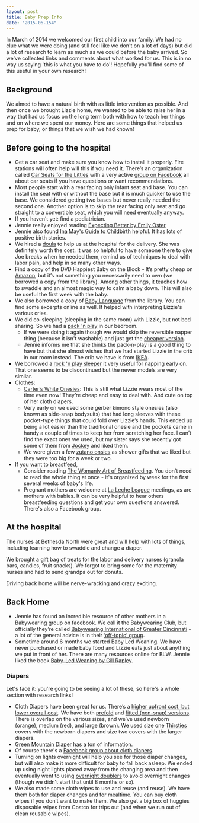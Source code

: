 ```yaml
---
layout: post
title: Baby Prep Info
date: "2015-06-154"
---
```


In March of 2014 we welcomed our first child into our family. We had no clue what we were doing (and still feel like we don't on a lot of days) but did a lot of research to learn as much as we could before the baby arrived. So we've collected links and comments about what worked for us. This is in no way us saying 'this is what you have to do'! Hopefully you'll find some of this useful in your own research!

## Background
We aimed to have a natural birth with as little intervention as possible. And then once we brought Lizzie home, we wanted to be able to raise her in a way that had us focus on the long term both with how to teach her things and on where we spent our money. Here are some things that helped us prep for baby, or things that we wish we had known!

## Before going to the hospital

* Get a car seat and make sure you know how to install it properly. Fire stations will often help will this if you need it. There’s an organization called [Car Seats for the Littles](http://csftl.org/) with a very active [group on Facebook](https://www.facebook.com/groups/CarSeatsForTheLittles/) all about car seats if you have questions or want recommendations.
* Most people start with a rear facing only infant seat and base. You can install the seat with or without the base but it is much quicker to use the base. We considered getting two bases but never really needed the second one. Another option is to skip the rear facing only seat and go straight to a convertible seat, which you will need eventually anyway.
* If you haven’t yet: find a pediatrician.
* Jennie really enjoyed reading [Expecting Better by Emily Oster](www.amazon.com/Expecting-Better-Conventional-Pregnancy-Wrong--/dp/0143125702/)
* Jennie also found [Ina May's Guide to Childbirth](http://www.amazon.com/dp/B000S1LT1A/ref=cm_sw_r_udp_awd_hJfDvb0WAE2PP) helpful. It has lots of positive birth stories.
* We hired a [doula](http://americanpregnancy.org/labor-and-birth/having-a-doula/) to help us at the hospital for the delivery. She was definitely worth the cost. It was so helpful to have someone there to give Joe breaks when he needed them, remind us of techniques to deal with labor pain, and help in so many other ways.
* Find a copy of the DVD Happiest Baby on the Block - It’s pretty cheap on [Amazon](http://www.amazon.com/The-Happiest-Baby-Block-Crying/dp/B0006J021C), but it’s not something you necessarily need to own (we borrowed a copy from the library). Among other things, it teaches how to swaddle and an almost magic way to calm a baby down. This will also be useful the first week with the baby.
* We also borrowed a copy of [Baby Language](http://www.dunstanbaby.com) from the library. You can find some excerpts online as well. It helped with interpreting Lizzie's various cries.
* We did co-sleeping (sleeping in the same room) with Lizzie, but not bed sharing. So we had a [pack 'n play](www.amazon.com/Graco-Playard-Reversible-Napper-Changer/dp/B00GY8J8H8/) in our bedroom.
    * If we were doing it again though we would skip the reversible napper thing (because it isn't washable) and just get the [cheaper version](www.amazon.com/Graco-Pack-Travel-Playard-Green/dp/B005UV0UEA).
    * Jennie informs me that she thinks the pack-n-play is a good thing to have but that she almost wishes that we had started Lizzie in the crib in our room instead. The crib we have is from [IKEA](http://www.ikea.com/us/en/catalog/products/30248575/).
* We borrowed a [rock 'n play sleeper](http://www.amazon.com/Fisher-Price-Newborn-Sleeper-Little-Snugabunny/dp/B00DJPGL42) it very useful for napping early on. That one seems to be discontinued but the newer models are very similar.
* Clothes:
    * [Carter’s White Onesies](http://www.carters.com/carters-baby-neutral-baby-essentials-bodysuitspants/VM_111A300.html): This is still what Lizzie wears most of the time even now! They’re cheap and easy to deal with. And cute on top of her cloth diapers.
    * Very early on we used some gerber kimono style onesies (also known as side-snap bodysuits) that had long sleeves with these pocket-type things that could fold over Lizzie’s hands. This ended up being a lot easier than the traditional onesie and the pockets came in handy a couple of times to keep her from scratching her face.
    I can’t find the exact ones we used, but my sister says she recently got some of them from [Jockey](https://www.amazon.com/dp/B00VEBZR6G/ref=cm_sw_r_awd_RufDvb0PQ4YHH) and liked them.
    * We were given a few [zutano onsies](https://www.amazon.com/dp/B002OL2CDG/ref=cm_sw_r_awd_PxeDvb0GF7D16) as shower gifts that we liked but they were too big for a week or two.
* If you want to breastfeed,
    * Consider reading [The Womanly Art of Breastfeeding](https://www.amazon.com/dp/0345518446/ref=cm_sw_r_awd_lHfDvb1CPSKFC). You don't need to read the whole thing at once - it's organized by week for the first several weeks of baby's life.
    * Pregnant mothers are welcome at [La Leche League](http://www.llli.org) meetings, as are mothers with babies. It can be very helpful to hear others breastfeeding questions and get your own questions answered. There's also a Facebook group.


## At the hospital

The nurses at Bethesda North were great and will help with lots of things, including learning how to swaddle and change a diaper.

We brought a gift bag of treats for the labor and delivery nurses (granola bars, candies, fruit snacks). We forgot to bring some for the maternity nurses and had to send grandpa out for donuts.

Driving back home will be nerve-wracking and crazy exciting.

## Back Home

* Jennie has found an incredible resource of other mothers in a Babywearing group on facebook. We call it the Babywearing Club, but officially they’re called [Babywearing International of Greater Cincinnati](https://www.facebook.com/groups/798924030138077/) - a lot of the general advice is in their [‘off-topic’ group](https://www.facebook.com/groups/636974429752512/).
* Sometime around 6 months we started Baby Led Weaning. We have never purchased or made baby food and Lizzie eats just about anything we put in front of her. There are many resources online for BLW. Jennie liked the book [Baby-Led Weaning by Gill Rapley](http://www.amazon.com/Baby-Led-Weaning-Essential-Introducing-Confident/dp/161519021X/ref=sr_1_1?s=apparel&ie=UTF8&qid=1434412151&sr=8-1&keywords=Baby-Led+Weaning).

### Diapers

Let's face it: you're going to be seeing a lot of these, so here's a whole section with research links!

* Cloth Diapers have been great for us. There’s a [higher upfront cost, but lower overall cost](http://www.thebump.com/a/cloth-diapers-vs-disposable). We have both [prefold](http://www.greenmountaindiapers.com/prefolds.html) and [fitted (non-snap) versions](http://www.greenmountaindiapers.com/workhorse-white.html). There is overlap on the various sizes, and we’ve used newborn (orange), medium (red), and large (brown). We used size one [Thirsties](http://www.greenmountaindiapers.com/thirsties-duo-wrap-aplix.html) covers with the newborn diapers and size two covers with the larger diapers.
* [Green Mountain Diaper](http://www.greenmountaindiapers.com/newmom.html) has a ton of information.
* Of course there's a [Facebook group about cloth diapers](https://www.facebook.com/groups/FluffLoveCDScience/).
* Turning on lights overnight will help you see for those diaper changes, but will also make it more difficult for baby to fall back asleep. We ended up using night lights placed away from the changing area and then eventually went to using [overnight doublers](http://www.abbyslane.com/Geffen-Baby-Inserts-Absorbers_p_738.html) to avoid overnight changes (though we didn't start that until 8 months or so).
* We also made some cloth wipes to use and reuse (and reuse). We have them both for diaper changes and for mealtime. You can buy cloth wipes if you don’t want to make them. We also get a big box of huggies disposable wipes from Costco for trips out (and when we run out of clean reusable wipes).

